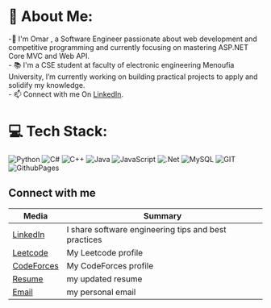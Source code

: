 # 💫 About Me:
-🌱 I'm Omar , a Software Engineer passionate about web development and competitive programming and currently focusing on mastering ASP.NET Core MVC and Web API.<br>- 📚 I'm a CSE student at faculty of electronic engineering Menoufia University, I’m currently working on building practical projects to apply and solidify my knowledge.<br>- 📫 Connect with me On [LinkedIn](https://www.linkedin.com/in/omar-meska-2130381a6/).<br>

# 💻 Tech Stack:
![Python](https://img.shields.io/badge/Python-%23239120.svg?style=plastic&logo=c-sharp&logoColor=white)
![C#](https://img.shields.io/badge/c%23-%23239120.svg?style=plastic&logo=c-sharp&logoColor=white) ![C++](https://img.shields.io/badge/c++-%2300599C.svg?style=plastic&logo=c%2B%2B&logoColor=white) ![Java](https://img.shields.io/badge/java-%23ED8B00.svg?style=plastic&logo=openjdk&logoColor=white) ![JavaScript](https://img.shields.io/badge/javascript-%23323330.svg?style=plastic&logo=javascript&logoColor=%23F7DF1E) ![.Net](https://img.shields.io/badge/.NET-5C2D91?style=plastic&logo=.net&logoColor=white) ![MySQL](https://img.shields.io/badge/mysql-%2300000f.svg?style=plastic&logo=mysql&logoColor=white) ![GIT](https://img.shields.io/badge/Git-fc6d26?style=plastic&logo=git&logoColor=white) ![GithubPages](https://img.shields.io/badge/github%20pages-121013?style=plastic&logo=github&logoColor=white)  

Connect with me
------

| Media  | Summary |
| ------------- | ------------- |
| [LinkedIn](https://www.linkedin.com/in/omar-meska-2130381a6/)  | I share software engineering tips and best practices|
| [Leetcode](https://leetcode.com/u/Mrx30/) | My Leetcode profile |
| [CodeForces](https://codeforces.com/profile/0x30)  | My CodeForces profile|
| [Resume](https://drive.google.com/file/d/1Z4DXEyuIVe7gCV1FFJeDHuoHVlRIwR1l/view?usp=sharing) | my updated resume |
| <a href="omarmeska534@gmail.com">Email</a> | my personal email |
